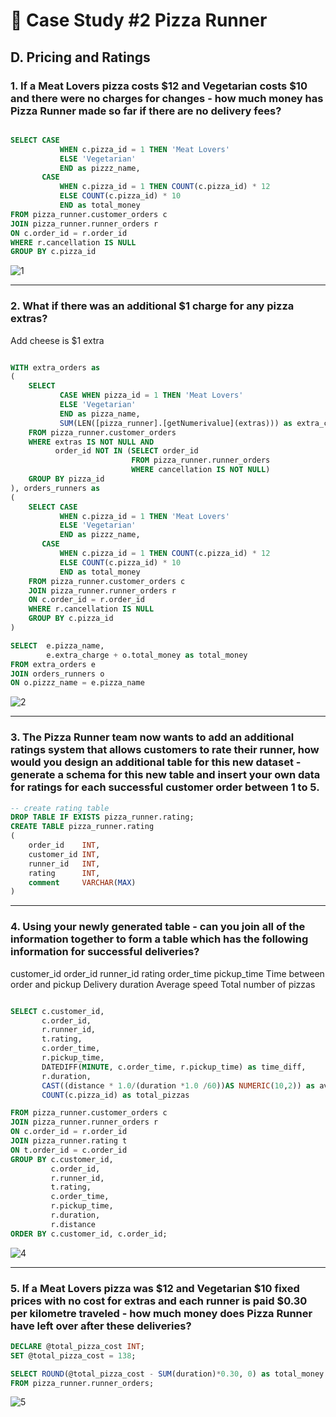 # 🍕 Case Study #2 Pizza Runner

## D. Pricing and Ratings

### 1. If a Meat Lovers pizza costs $12 and Vegetarian costs $10 and there were no charges for changes - how much money has Pizza Runner made so far if there are no delivery fees?

```sql

SELECT CASE 
		   WHEN c.pizza_id = 1 THEN 'Meat Lovers'
		   ELSE 'Vegetarian' 
		   END as pizzz_name,
	   CASE 
		   WHEN c.pizza_id = 1 THEN COUNT(c.pizza_id) * 12
		   ELSE COUNT(c.pizza_id) * 10
		   END as total_money
FROM pizza_runner.customer_orders c
JOIN pizza_runner.runner_orders r 
ON c.order_id = r.order_id
WHERE r.cancellation IS NULL
GROUP BY c.pizza_id
```

![1](https://user-images.githubusercontent.com/73290269/209706714-80af09dd-754b-4f6f-a322-2843ced0f74b.png)

----

### 2. What if there was an additional $1 charge for any pizza extras?
Add cheese is $1 extra

```sql

WITH extra_orders as 
(
	SELECT 
	       CASE WHEN pizza_id = 1 THEN 'Meat Lovers'
		   ELSE 'Vegetarian'
		   END as pizza_name,
		   SUM(LEN([pizza_runner].[getNumerivalue](extras))) as extra_charge
	FROM pizza_runner.customer_orders
	WHERE extras IS NOT NULL AND 
	      order_id NOT IN (SELECT order_id 
		                   FROM pizza_runner.runner_orders
						   WHERE cancellation IS NOT NULL)
	GROUP BY pizza_id
), orders_runners as 
(
	SELECT CASE 
		   WHEN c.pizza_id = 1 THEN 'Meat Lovers'
		   ELSE 'Vegetarian' 
		   END as pizzz_name,
	   CASE 
		   WHEN c.pizza_id = 1 THEN COUNT(c.pizza_id) * 12
		   ELSE COUNT(c.pizza_id) * 10
		   END as total_money
	FROM pizza_runner.customer_orders c
	JOIN pizza_runner.runner_orders r 
	ON c.order_id = r.order_id
	WHERE r.cancellation IS NULL
	GROUP BY c.pizza_id
)

SELECT  e.pizza_name,
        e.extra_charge + o.total_money as total_money
FROM extra_orders e
JOIN orders_runners o 
ON o.pizzz_name = e.pizza_name

```

![2](https://user-images.githubusercontent.com/73290269/209706983-d1132914-40fe-442d-98b1-754baad74e50.png)

----

### 3. The Pizza Runner team now wants to add an additional ratings system that allows customers to rate their runner, how would you design an additional table for this new dataset - generate a schema for this new table and insert your own data for ratings for each successful customer order between 1 to 5.

```sql
-- create rating table 
DROP TABLE IF EXISTS pizza_runner.rating;
CREATE TABLE pizza_runner.rating
(
	order_id	INT,
	customer_id INT,
	runner_id	INT,
	rating		INT,
	comment		VARCHAR(MAX)
)
```

----

### 4. Using your newly generated table - can you join all of the information together to form a table which has the following information for successful deliveries?
  customer_id
  order_id
  runner_id
  rating
  order_time
  pickup_time
  Time between order and pickup
  Delivery duration
  Average speed
  Total number of pizzas


```sql

SELECT c.customer_id,
	   c.order_id,
	   r.runner_id,
	   t.rating,
	   c.order_time,
	   r.pickup_time,
	   DATEDIFF(MINUTE, c.order_time, r.pickup_time) as time_diff,
	   r.duration,
	   CAST((distance * 1.0/(duration *1.0 /60))AS NUMERIC(10,2)) as avg_speed,
	   COUNT(c.pizza_id) as total_pizzas

FROM pizza_runner.customer_orders c
JOIN pizza_runner.runner_orders r 
ON c.order_id = r.order_id
JOIN pizza_runner.rating t 
ON t.order_id = c.order_id
GROUP BY c.customer_id,
	     c.order_id,
	     r.runner_id,
	     t.rating,
	     c.order_time,
	     r.pickup_time,
	     r.duration,
		 r.distance
ORDER BY c.customer_id, c.order_id;

```
![4](https://user-images.githubusercontent.com/73290269/209707966-8919616f-a364-4823-9ed9-9a4db90dcd8f.png)

----

### 5. If a Meat Lovers pizza was $12 and Vegetarian $10 fixed prices with no cost for extras and each runner is paid $0.30 per kilometre traveled - how much money does Pizza Runner have left over after these deliveries?

```sql
DECLARE @total_pizza_cost INT;
SET @total_pizza_cost = 138;

SELECT ROUND(@total_pizza_cost - SUM(duration)*0.30, 0) as total_money
FROM pizza_runner.runner_orders;
```

![5](https://user-images.githubusercontent.com/73290269/209708019-cabe7519-c7b8-446e-a0d5-d8b06184ac41.png)














